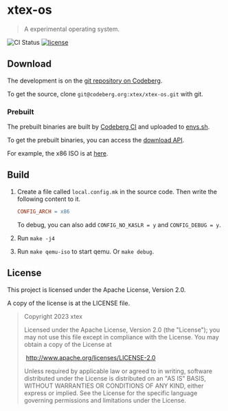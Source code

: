 # xtex-os

> A experimental operating system.

![CI Status](https://img.shields.io/badge/dynamic/json?url=https%3A%2F%2Fci.codeberg.org%2Fapi%2Frepos%2F12521%2Fpipelines%3Fpage%3D1%26perPage%3D1&query=%24.0.status&style=flat-square&label=build&color=green) [![license](https://img.shields.io/badge/license-Apache--2.0-blue?style=flat-square)](http://www.apache.org/licenses/LICENSE-2.0)

## Download

The development is on the [git repository on Codeberg](https://codeberg.org/xtex/xtex-os).

To get the source, clone `git@codeberg.org:xtex/xtex-os.git` with git.

### Prebuilt

The prebuilt binaries are built by [Codeberg CI](https://ci.codeberg.org/) and uploaded to [envs.sh](https://envs.sh).

To get the prebuilt binaries, you can access the [download API](https://xtex.p.projectsegfau.lt/xos-download.sh?source).

For example, the x86 ISO is at [here](https://xtex.p.projectsegfau.lt/xos-download.sh?x86-iso).

## Build

1. Create a file called `local.config.mk` in the source code. Then write the following content to it.

   ```makefile
   CONFIG_ARCH = x86
   ```

   To debug, you can also add `CONFIG_NO_KASLR = y` and `CONFIG_DEBUG = y`.

2. Run `make -j4`
3. Run `make qemu-iso` to start qemu. Or `make debug`.

## License

This project is licensed under the Apache License, Version 2.0.

A copy of the license is at the LICENSE file.

> Copyright 2023 xtex
>
> Licensed under the Apache License, Version 2.0 (the "License");
> you may not use this file except in compliance with the License.
> You may obtain a copy of the License at
>
> ​       <http://www.apache.org/licenses/LICENSE-2.0>
>
> Unless required by applicable law or agreed to in writing, software
> distributed under the License is distributed on an "AS IS" BASIS,
> WITHOUT WARRANTIES OR CONDITIONS OF ANY KIND, either express or implied.
> See the License for the specific language governing permissions and
> limitations under the License.
